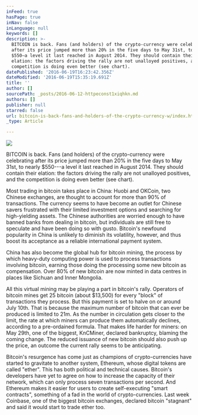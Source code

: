 ```yaml
---
inFeed: true
hasPage: true
inNav: false
inLanguage: null
keywords: []
description: >-
  BITCOIN is back. Fans (and holders) of the crypto-currency were celebrating
  after its price jumped more than 20% in the five days to May 31st, to nearly
  $550—a level it last reached in August 2014. They should contain their
  elation: the factors driving the rally are not unalloyed positives, and the
  competition is doing even better (see chart).
datePublished: '2016-06-19T16:23:42.356Z'
dateModified: '2016-06-19T15:35:19.691Z'
title: ''
author: []
sourcePath: _posts/2016-06-12-httpeconst1xiqhkn.md
authors: []
publisher: null
starred: false
url: bitcoin-is-back-fans-and-holders-of-the-crypto-currency-w/index.html
_type: Article

---
```

![](https://the-grid-user-content.s3-us-west-2.amazonaws.com/f6cabd64-5ff4-4d20-bca7-8d1556f77365.png)

BITCOIN is back. Fans (and holders) of the crypto-currency were celebrating after its price jumped more than 20% in the five days to May 31st, to nearly $550---a level it last reached in August 2014\. They should contain their elation: the factors driving the rally are not unalloyed positives, and the competition is doing even better (see chart).

Most trading in bitcoin takes place in China: Huobi and OKCoin, two Chinese exchanges, are thought to account for more than 90% of transactions. The currency seems to have become an outlet for Chinese savers frustrated with their limited investment options and searching for high-yielding assets. The Chinese authorities are worried enough to have banned banks from dealing in bitcoin, but individuals are still free to speculate and have been doing so with gusto. Bitcoin's newfound popularity in China is unlikely to diminish its volatility, however, and thus boost its acceptance as a reliable international payment system.

China has also become the global hub for bitcoin mining, the process by which heavy-duty computing power is used to process transactions involving bitcoin, earning those doing the processing some new bitcoin as compensation. Over 80% of new bitcoin are now minted in data centres in places like Sichuan and Inner Mongolia.

All this virtual mining may be playing a part in bitcoin's rally. Operators of bitcoin mines get 25 bitcoin (about $13,500) for every "block" of transactions they process. But this payment is set to halve on or around July 10th. That is because the maximum number of bitcoin that can ever be produced is limited to 21m. As the number in circulation gets closer to the limit, the rate at which miners can produce them automatically declines, according to a pre-ordained formula. That makes life harder for miners: on May 29th, one of the biggest, KnCMiner, declared bankruptcy, blaming the coming change. The reduced issuance of new bitcoin should also push up the price, an outcome the current rally seems to be anticipating.

Bitcoin's resurgence has come just as champions of crypto-currencies have started to gravitate to another system, Ethereum, whose digital tokens are called "ether". This has both political and technical causes. Bitcoin's developers have yet to agree on how to increase the capacity of their network, which can only process seven transactions per second. And Ethereum makes it easier for users to create self-executing "smart contracts", something of a fad in the world of crypto-currencies. Last week Coinbase, one of the biggest bitcoin exchanges, declared bitcoin "stagnant" and said it would start to trade ether too.